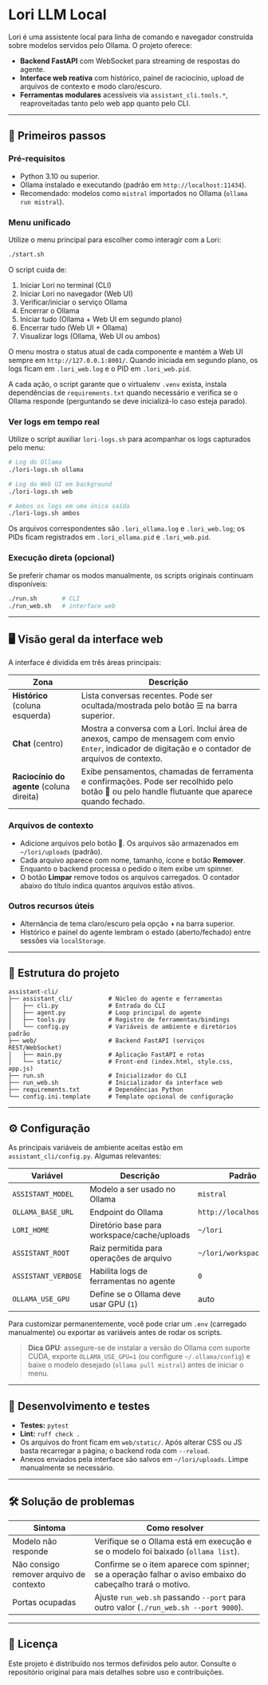 # Lori LLM Local

Lori é uma assistente local para linha de comando e navegador construída sobre modelos servidos pelo Ollama. O projeto oferece:

- **Backend FastAPI** com WebSocket para streaming de respostas do agente.
- **Interface web reativa** com histórico, painel de raciocínio, upload de arquivos de contexto e modo claro/escuro.
- **Ferramentas modulares** acessíveis via `assistant_cli.tools.*`, reaproveitadas tanto pelo web app quanto pelo CLI.

---

## 🚀 Primeiros passos

### Pré-requisitos

- Python 3.10 ou superior.
- Ollama instalado e executando (padrão em `http://localhost:11434`).
- Recomendado: modelos como `mistral` importados no Ollama (`ollama run mistral`).

### Menu unificado

Utilize o menu principal para escolher como interagir com a Lori:

```bash
./start.sh
```

O script cuida de:

1. Iniciar Lori no terminal (CLI)
2. Iniciar Lori no navegador (Web UI)
3. Verificar/iniciar o serviço Ollama
4. Encerrar o Ollama
5. Iniciar tudo (Ollama + Web UI em segundo plano)
6. Encerrar tudo (Web UI + Ollama)
7. Visualizar logs (Ollama, Web UI ou ambos)

O menu mostra o status atual de cada componente e mantém a Web UI sempre em `http://127.0.0.1:8001/`. Quando iniciada em segundo plano, os logs ficam em `.lori_web.log` e o PID em `.lori_web.pid`.

A cada ação, o script garante que o virtualenv `.venv` exista, instala dependências de `requirements.txt` quando necessário e verifica se o Ollama responde (perguntando se deve inicializá-lo caso esteja parado).

### Ver logs em tempo real

Utilize o script auxiliar `lori-logs.sh` para acompanhar os logs capturados pelo menu:

```bash
# Log do Ollama
./lori-logs.sh ollama

# Log da Web UI em background
./lori-logs.sh web

# Ambos os logs em uma única saída
./lori-logs.sh ambos
```

Os arquivos correspondentes são `.lori_ollama.log` e `.lori_web.log`; os PIDs ficam registrados em `.lori_ollama.pid` e `.lori_web.pid`.

### Execução direta (opcional)

Se preferir chamar os modos manualmente, os scripts originais continuam disponíveis:

```bash
./run.sh       # CLI
./run_web.sh   # interface web
```

---

## 🖥️ Visão geral da interface web

A interface é dividida em três áreas principais:

| Zona | Descrição |
| --- | --- |
| **Histórico** (coluna esquerda) | Lista conversas recentes. Pode ser ocultada/mostrada pelo botão ☰ na barra superior. |
| **Chat** (centro) | Mostra a conversa com a Lori. Inclui área de anexos, campo de mensagem com envio `Enter`, indicador de digitação e o contador de arquivos de contexto. |
| **Raciocínio do agente** (coluna direita) | Exibe pensamentos, chamadas de ferramenta e confirmações. Pode ser recolhido pelo botão 🧠 ou pelo handle flutuante que aparece quando fechado. |

### Arquivos de contexto

- Adicione arquivos pelo botão 📎. Os arquivos são armazenados em `~/lori/uploads` (padrão).
- Cada arquivo aparece com nome, tamanho, ícone e botão **Remover**. Enquanto o backend processa o pedido o item exibe um spinner.
- O botão **Limpar** remove todos os arquivos carregados. O contador abaixo do título indica quantos arquivos estão ativos.

### Outros recursos úteis

- Alternância de tema claro/escuro pela opção ◑ na barra superior.
- Histórico e painel do agente lembram o estado (aberto/fechado) entre sessões via `localStorage`.

---

## 📁 Estrutura do projeto

```
assistant-cli/
├── assistant_cli/          # Núcleo do agente e ferramentas
│   ├── cli.py              # Entrada do CLI
│   ├── agent.py            # Loop principal do agente
│   ├── tools.py            # Registro de ferramentas/bindings
│   └── config.py           # Variáveis de ambiente e diretórios padrão
├── web/                    # Backend FastAPI (serviços REST/WebSocket)
│   ├── main.py             # Aplicação FastAPI e rotas
│   └── static/             # Front-end (index.html, style.css, app.js)
├── run.sh                  # Inicializador do CLI
├── run_web.sh              # Inicializador da interface web
├── requirements.txt        # Dependências Python
└── config.ini.template     # Template opcional de configuração
```

---

## ⚙️ Configuração

As principais variáveis de ambiente aceitas estão em `assistant_cli/config.py`. Algumas relevantes:

| Variável | Descrição | Padrão |
| --- | --- | --- |
| `ASSISTANT_MODEL` | Modelo a ser usado no Ollama | `mistral` |
| `OLLAMA_BASE_URL` | Endpoint do Ollama | `http://localhost:11434` |
| `LORI_HOME` | Diretório base para workspace/cache/uploads | `~/lori` |
| `ASSISTANT_ROOT` | Raiz permitida para operações de arquivo | `~/lori/workspace` |
| `ASSISTANT_VERBOSE` | Habilita logs de ferramentas no agente | `0` |
| `OLLAMA_USE_GPU` | Define se o Ollama deve usar GPU (`1`) | auto |

Para customizar permanentemente, você pode criar um `.env` (carregado manualmente) ou exportar as variáveis antes de rodar os scripts.

> **Dica GPU**: assegure-se de instalar a versão do Ollama com suporte CUDA, exporte `OLLAMA_USE_GPU=1` (ou configure `~/.ollama/config`) e baixe o modelo desejado (`ollama pull mistral`) antes de iniciar o menu.

---

## 🧪 Desenvolvimento e testes

- **Testes:** `pytest`
- **Lint:** `ruff check .`
- Os arquivos do front ficam em `web/static/`. Após alterar CSS ou JS basta recarregar a página; o backend roda com `--reload`.
- Anexos enviados pela interface são salvos em `~/lori/uploads`. Limpe manualmente se necessário.

---

## 🛠️ Solução de problemas

| Sintoma | Como resolver |
| --- | --- |
| Modelo não responde | Verifique se o Ollama está em execução e se o modelo foi baixado (`ollama list`). |
| Não consigo remover arquivo de contexto | Confirme se o item aparece com spinner; se a operação falhar o aviso embaixo do cabeçalho trará o motivo. |
| Portas ocupadas | Ajuste `run_web.sh` passando `--port` para outro valor (`./run_web.sh --port 9000`). |

---

## 📄 Licença

Este projeto é distribuído nos termos definidos pelo autor. Consulte o repositório original para mais detalhes sobre uso e contribuições.
